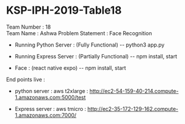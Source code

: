 # KSP-IPH-2019-Table18
Team Number : 18  
Team Name : Ashwa
Problem Statement : Face Recognition


* Running Python Server : (Fully Functional)
  -- python3 app.py
  
* Running Express Server : (Partially Functional)
  -- npm install, start
  
* Face : (react native expo)
  -- npm install, start
 
 End points live : 
  * python server : aws t2xlarge : http://ec2-54-159-40-214.compute-1.amazonaws.com:5000/test
  
  * Express server : aws tmicro : http://ec2-35-172-129-162.compute-1.amazonaws.com:7000/
  

